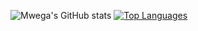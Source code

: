 ![Mwega's GitHub stats](https://github-readme-stats.vercel.app/api?username=CodeDroid999&hide=prs,contribs&count_private=true&theme=blue-green&show_icons=true)
[![Top Languages](https://github-readme-stats.vercel.app/api/top-langs/?username=CodeDroid999&langs_count=8)](https://github.com/anuraghazra/github-readme-stats)

